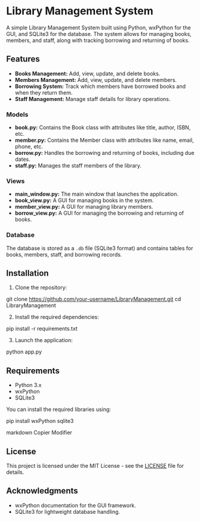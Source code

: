 # Library Management System

A simple Library Management System built using Python, wxPython for the GUI, and SQLite3 for the database. The system allows for managing books, members, and staff, along with tracking borrowing and returning of books.

## Features

- **Books Management:** Add, view, update, and delete books.
- **Members Management:** Add, view, update, and delete members.
- **Borrowing System:** Track which members have borrowed books and when they return them.
- **Staff Management:** Manage staff details for library operations.

### Models

- **book.py:** Contains the Book class with attributes like title, author, ISBN, etc.
- **member.py:** Contains the Member class with attributes like name, email, phone, etc.
- **borrow.py:** Handles the borrowing and returning of books, including due dates.
- **staff.py:** Manages the staff members of the library.

### Views

- **main_window.py:** The main window that launches the application.
- **book_view.py:** A GUI for managing books in the system.
- **member_view.py:** A GUI for managing library members.
- **borrow_view.py:** A GUI for managing the borrowing and returning of books.

### Database

The database is stored as a `.db` file (SQLite3 format) and contains tables for books, members, staff, and borrowing records.

## Installation

1. Clone the repository:

git clone https://github.com/your-username/LibraryManagement.git cd LibraryManagement

2. Install the required dependencies:

pip install -r requirements.txt

3. Launch the application:

python app.py

## Requirements

- Python 3.x
- wxPython
- SQLite3

You can install the required libraries using:

pip install wxPython sqlite3

markdown
Copier
Modifier

## License

This project is licensed under the MIT License - see the [LICENSE](LICENSE) file for details.

## Acknowledgments

- wxPython documentation for the GUI framework.
- SQLite3 for lightweight database handling.